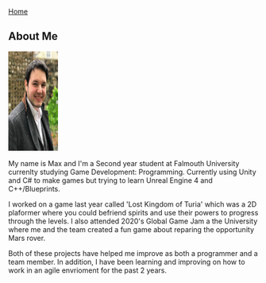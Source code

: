 <a href="https://virtualvortex.github.io/UtilityBaseAI/">Home</a>

## About Me

<img src="PictureOfMe.jpg" width="100" height="200" />

My name is Max and I'm a Second year student at Falmouth University currenlty studying Game Development: Programming. Currently using Unity and C# to make games but trying to learn Unreal Engine 4 and C++/Blueprints. 

I worked on a game last year called 'Lost Kingdom of Turia' which was a 2D plaformer where you could befriend spirits and use their powers to progress through the levels. I also attended 2020's Global Game Jam a the University where me and the team created a fun game about reparing the opportunity Mars rover.

Both of these projects have helped me improve as both a programmer and a team member. In addition, I have been learning and improving on how to work in an agile envrioment for the past 2 years.

